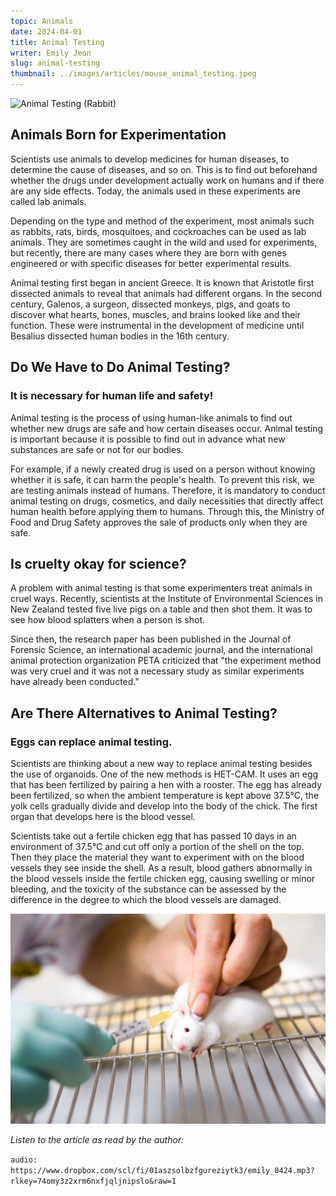 ```yaml
---
topic: Animals
date: 2024-04-01
title: Animal Testing
writer: Emily Jeon
slug: animal-testing
thumbnail: ../images/articles/mouse_animal_testing.jpeg
---
```

![Animal Testing (Rabbit)](https://img.freepik.com/free-vector/animal-testing-medicines-abstract-concept-illustration_335657-4954.jpg?w=2000&t=st=1711976759~exp=1711977359~hmac=7be50f53dc5fec3d296ca3c1aa01b85c944aa264302652d6b876cd41dd47c5e1)

## Animals Born for Experimentation
Scientists use animals to develop medicines for human diseases, to determine the cause of diseases, and so on. This is to find out beforehand whether the drugs under development actually work on humans and if there are any side effects. Today, the animals used in these experiments are called lab animals.

Depending on the type and method of the experiment, most animals such as rabbits, rats, birds, mosquitoes, and cockroaches can be used as lab animals. They are sometimes caught in the wild and used for experiments, but recently, there are many cases where they are born with genes engineered or with specific diseases for better experimental results.

Animal testing first began in ancient Greece. It is known that Aristotle first dissected animals to reveal that animals had different organs. In the second century, Galenos, a surgeon, dissected monkeys, pigs, and goats to discover what hearts, bones, muscles, and brains looked like and their function. These were instrumental in the development of medicine until Besalius dissected human bodies in the 16th century.


## Do We Have to Do Animal Testing?
### It is necessary for human life and safety!
Animal testing is the process of using human-like animals to find out whether new drugs are safe and how certain diseases occur. Animal testing is important because it is possible to find out in advance what new substances are safe or not for our bodies.

For example, if a newly created drug is used on a person without knowing whether it is safe, it can harm the people's health. To prevent this risk, we are testing animals instead of humans. Therefore, it is mandatory to conduct animal testing on drugs, cosmetics, and daily necessities that directly affect human health before applying them to humans. Through this, the Ministry of Food and Drug Safety approves the sale of products only when they are safe.

## Is cruelty okay for science?
A problem with animal testing is that some experimenters treat animals in cruel ways. Recently, scientists at the Institute of Environmental Sciences in New Zealand tested five live pigs on a table and then shot them. It was to see how blood splatters when a person is shot.

Since then, the research paper has been published in the Journal of Forensic Science, an international academic journal, and the international animal protection organization PETA criticized that "the experiment method was very cruel and it was not a necessary study as similar experiments have already been conducted."

## Are There Alternatives to Animal Testing?
### Eggs can replace animal testing.
Scientists are thinking about a new way to replace animal testing besides the use of organoids. One of the new methods is HET-CAM. It uses an egg that has been fertilized by pairing a hen with a rooster. The egg has already been fertilized, so when the ambient temperature is kept above 37.5°C, the yolk cells gradually divide and develop into the body of the chick. The first organ that develops here is the blood vessel.

Scientists take out a fertile chicken egg that has passed 10 days in an environment of 37.5°C and cut off only a portion of the shell on the top. Then they place the material they want to experiment with on the blood vessels they see inside the shell. As a result, blood gathers abnormally in the blood vessels inside the fertile chicken egg, causing swelling or minor bleeding, and the toxicity of the substance can be assessed by the difference in the degree to which the blood vessels are damaged.

![Animal Testing (Mouse)](../images/articles/mouse_animal_testing.jpeg)

*Listen to the article as read by the author:*

`audio: https://www.dropbox.com/scl/fi/01aszsolbzfgureziytk3/emily_0424.mp3?rlkey=74omy3z2xrm6nxfjqljnipslo&raw=1`
